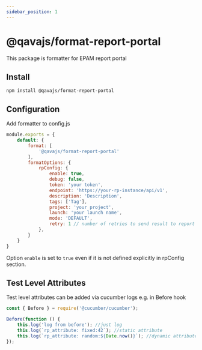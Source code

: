 ```yaml
---
sidebar_position: 1
---
```


# @qavajs/format-report-portal
This package is formatter for EPAM report portal

## Install
`npm install @qavajs/format-report-portal`

## Configuration

Add formatter to config.js
```javascript
module.exports = {
    default: {
        format: [
            '@qavajs/format-report-portal'
        ],
        formatOptions: {
            rpConfig: {
                enable: true,
                debug: false,
                token: 'your token',
                endpoint: 'https://your-rp-instance/api/v1',
                description: 'Description',
                tags: ['Tag'],
                project: 'your project',
                launch: 'your launch name',
                mode: 'DEFAULT',
                retry: 1 // number of retries to send result to report portal (default - 1)
            },
        }
    }
}
```
Option `enable` is set to `true` even if it is not defined explicitly in rpConfig section.

## Test Level Attributes
Test level attributes can be added via cucumber logs e.g. in Before hook
```javascript
const { Before } = require('@cucumber/cucumber');

Before(function () {
    this.log('log from before'); //just log
    this.log(`rp_attribute: fixed:42`); //static attribute
    this.log(`rp_attribute: random:${Date.now()}`); //dynamic attribute
});
```
